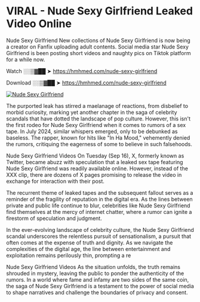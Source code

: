 # VIRAL - Nude Sexy Girlfriend Leaked Video Online

Nude Sexy Girlfriend New collections of Nude Sexy Girlfriend is now being a creator on Fanfix uploading adult contents. Social media star Nude Sexy Girlfriend is been posting short videos and naughty pics on Tiktok platform for a while now.

Watch ░░▒▓██ ➤ https://hmhmed.com/nude-sexy-girlfriend

Download ░░▒▓██ ➤ https://hmhmed.com/nude-sexy-girlfriend

[![Nude Sexy Girlfriend](https://i.imgur.com/dJHk4Zq.gif)](https://hmhmed.com/nude-sexy-girlfriend)

The purported leak has stirred a maelanage of reactions, from disbelief to morbid curiosity, marking yet another chapter in the saga of celebrity scandals that have dotted the landscape of pop culture. However, this isn't the first rodeo for Nude Sexy Girlfriend when it comes to rumors of a sex tape. In July 2024, similar whispers emerged, only to be debunked as baseless. The rapper, known for hits like "In Ha Mood," vehemently denied the rumors, critiquing the eagerness of some to believe in such falsehoods.

Nude Sexy Girlfriend Videos
On Tuesday (Sep 16), X, formerly known as Twitter, became abuzz with speculation that a leaked sex tape featuring Nude Sexy Girlfriend was readily available online. However, instead of the XXX clip, there are dozens of X pages promising to release the video in exchange for interaction with their post.

The recurrent theme of leaked tapes and the subsequent fallout serves as a reminder of the fragility of reputation in the digital era. As the lines between private and public life continue to blur, celebrities like Nude Sexy Girlfriend find themselves at the mercy of internet chatter, where a rumor can ignite a firestorm of speculation and judgment.

In the ever-evolving landscape of celebrity culture, the Nude Sexy Girlfriend scandal underscores the relentless pursuit of sensationalism, a pursuit that often comes at the expense of truth and dignity. As we navigate the complexities of the digital age, the line between entertainment and exploitation remains perilously thin, prompting a re

Nude Sexy Girlfriend Videos
As the situation unfolds, the truth remains shrouded in mystery, leaving the public to ponder the authenticity of the rumors. In a world where fame and infamy are two sides of the same coin, the saga of Nude Sexy Girlfriend is a testament to the power of social media to shape narratives and challenge the boundaries of privacy and consent.